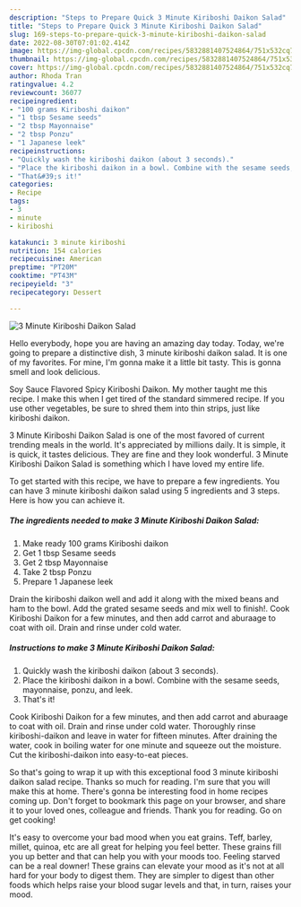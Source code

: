 ```yaml
---
description: "Steps to Prepare Quick 3 Minute Kiriboshi Daikon Salad"
title: "Steps to Prepare Quick 3 Minute Kiriboshi Daikon Salad"
slug: 169-steps-to-prepare-quick-3-minute-kiriboshi-daikon-salad
date: 2022-08-30T07:01:02.414Z
image: https://img-global.cpcdn.com/recipes/5832881407524864/751x532cq70/3-minute-kiriboshi-daikon-salad-recipe-main-photo.jpg
thumbnail: https://img-global.cpcdn.com/recipes/5832881407524864/751x532cq70/3-minute-kiriboshi-daikon-salad-recipe-main-photo.jpg
cover: https://img-global.cpcdn.com/recipes/5832881407524864/751x532cq70/3-minute-kiriboshi-daikon-salad-recipe-main-photo.jpg
author: Rhoda Tran
ratingvalue: 4.2
reviewcount: 36077
recipeingredient:
- "100 grams Kiriboshi daikon"
- "1 tbsp Sesame seeds"
- "2 tbsp Mayonnaise"
- "2 tbsp Ponzu"
- "1 Japanese leek"
recipeinstructions:
- "Quickly wash the kiriboshi daikon (about 3 seconds)."
- "Place the kiriboshi daikon in a bowl. Combine with the sesame seeds, mayonnaise, ponzu, and leek."
- "That&#39;s it!"
categories:
- Recipe
tags:
- 3
- minute
- kiriboshi

katakunci: 3 minute kiriboshi 
nutrition: 154 calories
recipecuisine: American
preptime: "PT20M"
cooktime: "PT43M"
recipeyield: "3"
recipecategory: Dessert

---
```



![3 Minute Kiriboshi Daikon Salad](https://img-global.cpcdn.com/recipes/5832881407524864/751x532cq70/3-minute-kiriboshi-daikon-salad-recipe-main-photo.jpg)

Hello everybody, hope you are having an amazing day today. Today, we're going to prepare a distinctive dish, 3 minute kiriboshi daikon salad. It is one of my favorites. For mine, I'm gonna make it a little bit tasty. This is gonna smell and look delicious.

Soy Sauce Flavored Spicy Kiriboshi Daikon. My mother taught me this recipe. I make this when I get tired of the standard simmered recipe. If you use other vegetables, be sure to shred them into thin strips, just like kiriboshi daikon.

3 Minute Kiriboshi Daikon Salad is one of the most favored of current trending meals in the world. It's appreciated by millions daily. It is simple, it is quick, it tastes delicious. They are fine and they look wonderful. 3 Minute Kiriboshi Daikon Salad is something which I have loved my entire life.


To get started with this recipe, we have to prepare a few ingredients. You can have 3 minute kiriboshi daikon salad using 5 ingredients and 3 steps. Here is how you can achieve it.

<!--inarticleads1-->

##### The ingredients needed to make 3 Minute Kiriboshi Daikon Salad:

1. Make ready 100 grams Kiriboshi daikon
1. Get 1 tbsp Sesame seeds
1. Get 2 tbsp Mayonnaise
1. Take 2 tbsp Ponzu
1. Prepare 1 Japanese leek


Drain the kiriboshi daikon well and add it along with the mixed beans and ham to the bowl. Add the grated sesame seeds and mix well to finish!. Cook Kiriboshi Daikon for a few minutes, and then add carrot and aburaage to coat with oil. Drain and rinse under cold water. 

<!--inarticleads2-->

##### Instructions to make 3 Minute Kiriboshi Daikon Salad:

1. Quickly wash the kiriboshi daikon (about 3 seconds).
1. Place the kiriboshi daikon in a bowl. Combine with the sesame seeds, mayonnaise, ponzu, and leek.
1. That&#39;s it!


Cook Kiriboshi Daikon for a few minutes, and then add carrot and aburaage to coat with oil. Drain and rinse under cold water. Thoroughly rinse kiriboshi-daikon and leave in water for fifteen minutes. After draining the water, cook in boiling water for one minute and squeeze out the moisture. Cut the kiriboshi-daikon into easy-to-eat pieces. 

So that's going to wrap it up with this exceptional food 3 minute kiriboshi daikon salad recipe. Thanks so much for reading. I'm sure that you will make this at home. There's gonna be interesting food in home recipes coming up. Don't forget to bookmark this page on your browser, and share it to your loved ones, colleague and friends. Thank you for reading. Go on get cooking!

It's easy to overcome your bad mood when you eat grains. Teff, barley, millet, quinoa, etc are all great for helping you feel better. These grains fill you up better and that can help you with your moods too. Feeling starved can be a real downer! These grains can elevate your mood as it's not at all hard for your body to digest them. They are simpler to digest than other foods which helps raise your blood sugar levels and that, in turn, raises your mood.
